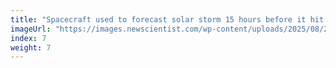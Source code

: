 ```yaml
---
title: "Spacecraft used to forecast solar storm 15 hours before it hit Earth"
imageUrl: "https://images.newscientist.com/wp-content/uploads/2025/08/29170705/SEI_263648113.jpg?width=788"
index: 7
weight: 7
---
```


